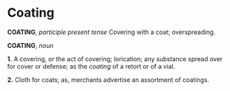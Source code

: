 # Coating

**COATING**, _participle present tense_ Covering with a coat; overspreading.

**COATING**, _noun_

**1.** A covering, or the act of covering; lorication; any substance spread over for cover or defense; as the _coating_ of a retort or of a vial.

**2.** Cloth for coats; as, merchants advertise an assortment of coatings.